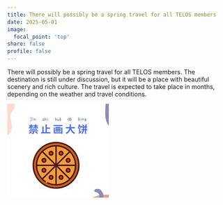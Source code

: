 ```yaml
---
title: There will possibly be a spring travel for all TELOS members
date: 2025-05-01
image:
  focal_point: 'top'
share: false
profile: false
---
```


There will possibly be a spring travel for all TELOS members. The destination is still under discussion, but it will be a place with beautiful scenery and rich culture. The travel is expected to take place in months, depending on the weather and travel conditions.

![draw_bing](./draw_bing.jpg)
